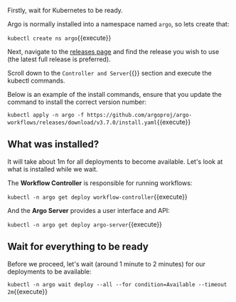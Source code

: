 Firstly, wait for Kubernetes to be ready.

Argo is normally installed into a namespace named `argo`, so lets create that:

`kubectl create ns argo`{{execute}}

Next, navigate to the [releases page](https://github.com/argoproj/argo-workflows/releases/latest) and find the release you wish to use (the latest full release is preferred).

Scroll down to the `Controller and Server`{{}} section and execute the kubectl commands.

Below is an example of the install commands, ensure that you update the command to install the correct version number:

`kubectl apply -n argo -f https://github.com/argoproj/argo-workflows/releases/download/v3.7.0/install.yaml`{{execute}}

## What was installed?

It will take about 1m for all deployments to become available. Let's look at what is installed while we wait.

The **Workflow Controller** is responsible for running workflows:

`kubectl -n argo get deploy workflow-controller`{{execute}}

And the **Argo Server** provides a user interface and API:

`kubectl -n argo get deploy argo-server`{{execute}}

## Wait for everything to be ready

Before we proceed, let's wait (around 1 minute to 2 minutes) for our deployments to be available:

`kubectl -n argo wait deploy --all --for condition=Available --timeout 2m`{{execute}}
